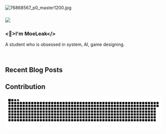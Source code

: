 ![76868567_p0_master1200.jpg](https://s2.loli.net/2025/02/22/rEfIDjx7qOXwJC5.jpg)

### <div align="center">

![](https://visitor-badge.laobi.icu/badge?page_id=MoeLeak.moeleak)
### <👀>I'm MoeLeak</>

A student who is obsessed in system, AI, game designing. </div>


<br/>

## Recent Blog Posts

<!-- BLOG-POST-LIST:START -->

<!-- BLOG-POST-LIST:END -->


## Contribution
![](https://raw.githubusercontent.com/MoeLeak/moeleak/output/github-contribution-grid-snake.svg)

